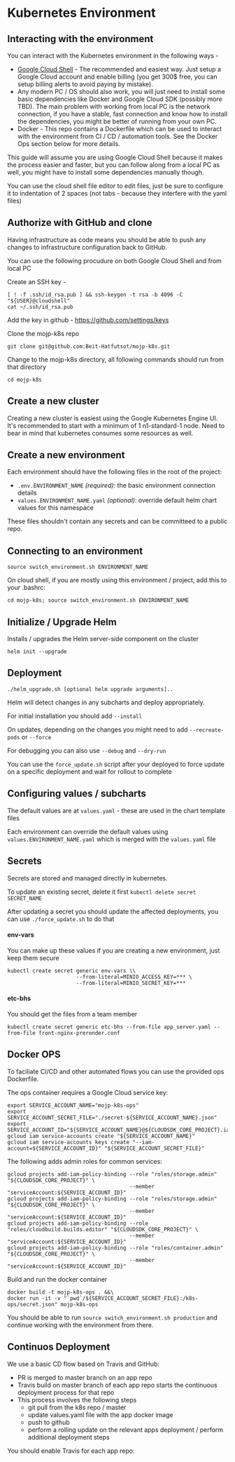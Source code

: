 # Kubernetes Environment

## Interacting with the environment

You can interact with the Kubernetes environment in the following ways - 

* [Google Cloud Shell](https://cloud.google.com/shell/docs/quickstart) - The recommended and easiest way. Just setup a Google Cloud account and enable billing (you get 300$ free, you can setup billing alerts to avoid paying by mistake).
* Any modern PC / OS should also work, you will just need to install some basic dependencies like Docker and Google Cloud SDK (possibly more TBD). The main problem with working from local PC is the network connection, if you have a stable, fast connection and know how to install the dependencies, you might be better of running from your own PC.
* Docker - This repo contains a Dockerfile which can be used to interact with the environment from CI / CD / automation tools. See the Docker Ops section below for more details.

This guide will assume you are using Google Cloud Shell because it makes the process easier and faster, but you can follow along from a local PC as well, you might have to install some dependencies manually though.

You can use the cloud shell file editor to edit files, just be sure to configure it to indentation of 2 spaces (not tabs - because they interfere with the yaml files)

## Authorize with GitHub and clone

Having infrastructure as code means you should be able to push any changes to infrastructure configuration back to GitHub.

You can use the following procudure on both Google Cloud Shell and from local PC

Create an SSH key -

```
[ ! -f .ssh/id_rsa.pub ] && ssh-keygen -t rsa -b 4096 -C "${USER}@cloudshell"
cat ~/.ssh/id_rsa.pub
```

Add the key in github - https://github.com/settings/keys

Clone the mojp-k8s repo

```
git clone git@github.com:Beit-Hatfutsot/mojp-k8s.git
```

Change to the mojp-k8s directory, all following commands should run from that directory

```
cd mojp-k8s
```

## Create a new cluster

Creating a new cluster is easiest using the Google Kubernetes Engine UI. It's recommended to start with a minimum of 1 n1-standard-1 node. Need to bear in mind that kubernetes consumes some resources as well.

## Create a new environment

Each environment should have the following files in the root of the project:

- `.env.ENVIRONMENT_NAME` *(required)*: the basic environment connection details
- `values.ENVIRONMENT_NAME.yaml` *(optional)*: override default helm chart values for this namespace

These files shouldn't contain any secrets and can be committeed to a public repo.

## Connecting to an environment

```
source switch_environment.sh ENVIRONMENT_NAME
```

On cloud shell, if you are mostly using this environment / project, add this to your .bashrc:

```
cd mojp-k8s; source switch_environment.sh ENVIRONMENT_NAME
```

## Initialize / Upgrade Helm

Installs / upgrades the Helm server-side component on the cluster

```
helm init --upgrade
```

## Deployment

```
./helm_upgrade.sh [optional helm upgrade arguments]..
```

Helm will detect changes in any subcharts and deploy appropriately.

For initial installation you should add `--install`

On updates, depending on the changes you might need to add `--recreate-pods` or `--force`

For debugging you can also use `--debug` and `--dry-run`

You can use the `force_update.sh` script after your deployed to force update on a specific deployment and wait for rollout to complete

## Configuring values / subcharts

The default values are at `values.yaml` - these are used in the chart template files

Each environment can override the default values using `values.ENVIRONMENT_NAME.yaml` which is merged with the `values.yaml` file

## Secrets

Secrets are stored and managed directly in kubernetes.

To update an existing secret, delete it first `kubectl delete secret SECRET_NAME`

After updating a secret you should update the affected deployments, you can use `./force_update.sh` to do that

#### env-vars

You can make up these values if you are creating a new environment, just keep them secure

```
kubectl create secret generic env-vars \\
                      --from-literal=MINIO_ACCESS_KEY=*** \
                      --from-literal=MINIO_SECRET_KEY=***
```

#### etc-bhs

You should get the files from a team member

```
kubectl create secret generic etc-bhs --from-file app_server.yaml --from-file front-nginx-prerender.conf
```

## Docker OPS

To faciliate CI/CD and other automated flows you can use the provided ops Dockerfile.

The ops container requires a Google Cloud service key:

```
export SERVICE_ACCOUNT_NAME="mojp-k8s-ops"
export SERVICE_ACCOUNT_SECRET_FILE="./secret-${SERVICE_ACCOUNT_NAME}.json"
export SERVICE_ACCOUNT_ID="${SERVICE_ACCOUNT_NAME}@${CLOUDSDK_CORE_PROJECT}.iam.gserviceaccount.com"
gcloud iam service-accounts create "${SERVICE_ACCOUNT_NAME}"
gcloud iam service-accounts keys create "--iam-account=${SERVICE_ACCOUNT_ID}" "${SERVICE_ACCOUNT_SECRET_FILE}"
```

The following adds admin roles for common services:

```
gcloud projects add-iam-policy-binding --role "roles/storage.admin" "${CLOUDSDK_CORE_PROJECT}" \
                                       --member "serviceAccount:${SERVICE_ACCOUNT_ID}"
gcloud projects add-iam-policy-binding --role "roles/storage.admin" "${CLOUDSDK_CORE_PROJECT}" \
                                       --member "serviceAccount:${SERVICE_ACCOUNT_ID}"
gcloud projects add-iam-policy-binding --role "roles/cloudbuild.builds.editor" "${CLOUDSDK_CORE_PROJECT}" \
                                       --member "serviceAccount:${SERVICE_ACCOUNT_ID}"
gcloud projects add-iam-policy-binding --role "roles/container.admin" "${CLOUDSDK_CORE_PROJECT}" \
                                       --member "serviceAccount:${SERVICE_ACCOUNT_ID}"
```

Build and run the docker container

```
docker build -t mojp-k8s-ops . &&\
docker run -it -v "`pwd`/${SERVICE_ACCOUNT_SECRET_FILE}:/k8s-ops/secret.json" mojp-k8s-ops
```

You should be able to run `source switch_environment.sh production` and continue working with the environment from there.

## Continuos Deployment

We use a basic CD flow based on Travis and GitHub:

* PR is merged to master branch on an app repo
* Travis build on master branch of each app repo starts the continuous deployment process for that repo
* This process involves the following steps
  * git pull from the k8s repo / master
  * update values.yaml file with the app docker image
  * push to github
  * perform a rolling update on the relevant apps deployment / perform additional deployment steps

You should enable Travis for each app repo:

```

```

























